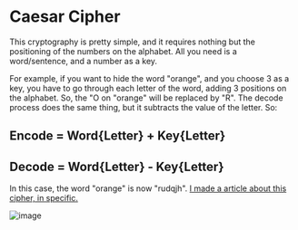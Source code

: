 # Caesar Cipher

This cryptography is pretty simple, and it requires nothing but the positioning of the numbers on the alphabet. All you need is a word/sentence, and a number as a key. 

For example, if you want to hide the word "orange", and you choose 3 as a key, you have to go through each letter of the word, adding 3 positions on the alphabet. So, the
"O on "orange" will be replaced by "R". The decode process does the same thing, but it subtracts the value of the letter. So:

## Encode = Word{Letter} + Key{Letter}
## Decode = Word{Letter} - Key{Letter}

In this case, the word "orange" is now "rudqjh". [I made a article about this cipher, in specific.](https://medium.com/@Operaho/make-a-caesars-cipher-with-python-8958ffa1e90d) 

![image](https://user-images.githubusercontent.com/61850743/150044956-31495810-6a10-4d07-8743-cb946abd5119.png)
